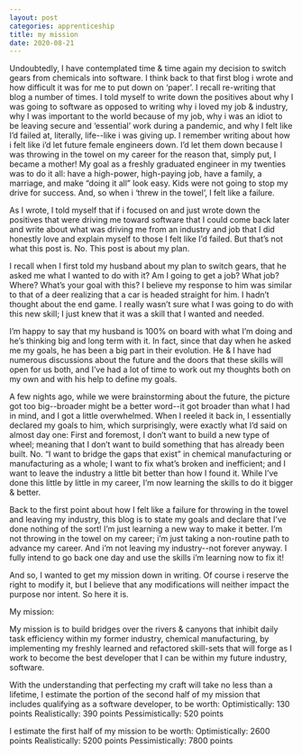 ```yaml
---
layout: post 
categories: apprenticeship
title: my mission
date: 2020-08-21
---
```


Undoubtedly, I have contemplated time & time again my decision to switch gears from chemicals into software.  I think back to that first blog i wrote and how difficult it was for me to put down on ‘paper’.  I recall re-writing that blog a number of times.  I told myself to write down the positives about why I was going to software as opposed to writing why i loved my job & industry, why I was important to the world because of my job, why i was an idiot to be leaving secure and ‘essential’ work during a pandemic, and why I felt like I’d failed at, literally, life--like i was giving up.  I remember writing about how i felt like i’d let future female engineers down.  I’d let them down because I was throwing in the towel on my career for the reason that, simply put, I became a mother!  My goal as a freshly graduated engineer in my twenties was to do it all: have a high-power, high-paying job, have a family, a marriage, and make “doing it all” look easy.  Kids were not going to stop my drive for success.  And, so when i ‘threw in the towel’, I felt like a failure. 

As I wrote, I told myself that if i focused on and just wrote down the positives that were driving me toward software that I could come back later and write about what was driving me from an industry and job that I did honestly love and explain myself to those I felt like I’d failed.  But that’s not what this post is.  No.  This post is about my plan.

I recall when I first told my husband about my plan to switch gears, that he asked me what I wanted to do with it?  Am I going to get a job?  What job?  Where?  What’s your goal with this?  I believe my response to him was similar to that of a deer realizing that a car is headed straight for him.  I hadn’t thought about the end game.  I really wasn’t sure what I was going to do with this new skill; I just knew that it was a skill that I wanted and needed.

I’m happy to say that my husband is 100% on board with what I’m doing and he’s thinking big and long term with it.  In fact, since that day when he asked me my goals, he has been a big part in their evolution.  He & I have had numerous discussions about the future and the doors that these skills will open for us both, and I’ve had a lot of time to work out my thoughts both on my own and with his help to define my goals.  

A few nights ago, while we were brainstorming about the future, the picture got too big--broader might be a better word--it got broader than what I had in mind, and I got a little overwhelmed.  When I reeled it back in, I essentially declared my goals to him, which surprisingly, were exactly what I’d said on almost day one: First and foremost, I don’t want to build a new type of wheel; meaning that I don’t want to build something that has already been built.  No.  “I want to bridge the gaps that exist” in chemical manufacturing or manufacturing as a whole; I want to fix what’s broken and inefficient; and I want to leave the industry a little bit better than how I found it.  While I’ve done this little by little in my career, I’m now learning the skills to do it bigger & better.  

Back to the first point about how I felt like a failure for throwing in the towel and leaving my industry, this blog is to state my goals and declare that I’ve done nothing of the sort!  I’m just learning a new way to make it better.  I’m not throwing in the towel on my career; i’m just taking a non-routine path to advance my career.  And i’m not leaving my industry--not forever anyway.  I fully intend to go back one day and use the skills i’m learning now to fix it!

And so, I wanted to get my mission down in writing.  Of course i reserve the right to modify it, but I believe that any modifications will neither impact the purpose nor intent.  So here it is.

My mission:

My mission is to build bridges over the rivers & canyons that inhibit daily task efficiency within my former industry, chemical manufacturing, by implementing my freshly learned and refactored skill-sets that will forge as I work to become the best developer that I can be within my future industry, software.

With the understanding that perfecting my craft will take no less than a lifetime, I estimate the portion of the second half of my mission that includes qualifying as a software developer, to be worth:
Optimistically: 130 points
Realistically:  390 points
Pessimistically: 520 points

I estimate the first half of my mission to be worth:
Optimistically: 2600 points
Realistically:  5200 points
Pessimistically: 7800 points

